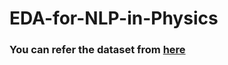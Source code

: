 # EDA-for-NLP-in-Physics
### You can refer the dataset from <a href="https://www.kaggle.com/vetrirah/janatahack-independence-day-2020-ml-hackathon?select=test.csv">here</a>
